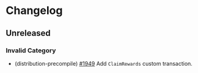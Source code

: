 <!--
Some comments at head of file...
-->
# Changelog

## Unreleased

### Invalid Category

- (distribution-precompile) [#1949](https://github.com/evmos/evmos/pull/1949) Add `ClaimRewards` custom transaction.
